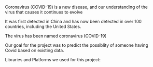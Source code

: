 Coronavirus (COVID-19) is a new disease, and our understanding of the virus that causes it continues to evolve

It was first detected in China and has now been detected in over 100 countries, including the United States. 

The virus has been named coronavirus (COVID-19)

Our goal for the project was to predict the possiblity of someone having Covid based on existing data.

Libraries and Platforms we used for this project:


